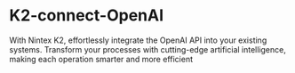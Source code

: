 # K2-connect-OpenAI
With Nintex K2, effortlessly integrate the OpenAI API into your existing systems. Transform your processes with cutting-edge artificial intelligence, making each operation smarter and more efficient
